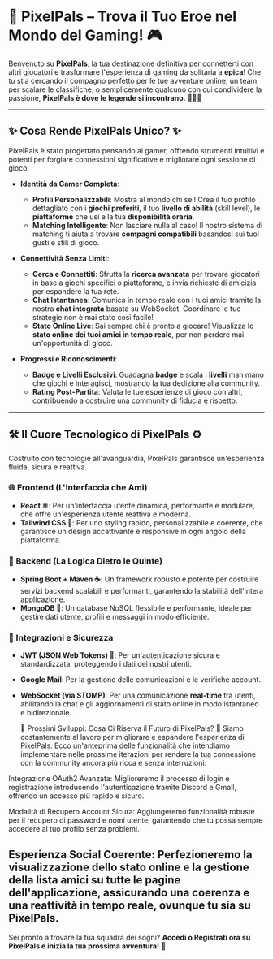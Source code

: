 # 🚀 PixelPals – Trova il Tuo Eroe nel Mondo del Gaming! 🎮

Benvenuto su **PixelPals**, la tua destinazione definitiva per connetterti con altri giocatori e trasformare l'esperienza di gaming da solitaria a **epica**! Che tu stia cercando il compagno perfetto per le tue avventure online, un team per scalare le classifiche, o semplicemente qualcuno con cui condividere la passione, **PixelPals è dove le legende si incontrano.** 🧑‍🤝‍🧑

---

## ✨ Cosa Rende PixelPals Unico? ✨

PixelPals è stato progettato pensando ai gamer, offrendo strumenti intuitivi e potenti per forgiare connessioni significative e migliorare ogni sessione di gioco.

- **Identità da Gamer Completa**:

  - **Profili Personalizzabili**: Mostra al mondo chi sei! Crea il tuo profilo dettagliato con i **giochi preferiti**, il tuo **livello di abilità** (skill level), le **piattaforme** che usi e la tua **disponibilità oraria**.
  - **Matching Intelligente**: Non lasciare nulla al caso! Il nostro sistema di matching ti aiuta a trovare **compagni compatibili** basandosi sui tuoi gusti e stili di gioco.

- **Connettività Senza Limiti**:

  - **Cerca e Connettiti**: Sfrutta la **ricerca avanzata** per trovare giocatori in base a giochi specifici o piattaforme, e invia richieste di amicizia per espandere la tua rete.
  - **Chat Istantanea**: Comunica in tempo reale con i tuoi amici tramite la nostra **chat integrata** basata su WebSocket. Coordinare le tue strategie non è mai stato così facile!
  - **Stato Online Live**: Sai sempre chi è pronto a giocare! Visualizza lo **stato online dei tuoi amici in tempo reale**, per non perdere mai un'opportunità di gioco.

- **Progressi e Riconoscimenti**:
  - **Badge e Livelli Esclusivi**: Guadagna **badge** e scala i **livelli** man mano che giochi e interagisci, mostrando la tua dedizione alla community.
  - **Rating Post-Partita**: Valuta le tue esperienze di gioco con altri, contribuendo a costruire una community di fiducia e rispetto.

---

## 🛠️ Il Cuore Tecnologico di PixelPals ⚙️

Costruito con tecnologie all'avanguardia, PixelPals garantisce un'esperienza fluida, sicura e reattiva.

### 🌐 Frontend (L'Interfaccia che Ami)

- **React ⚛️**: Per un'interfaccia utente dinamica, performante e modulare, che offre un'esperienza utente reattiva e moderna.
- **Tailwind CSS 🎨**: Per uno styling rapido, personalizzabile e coerente, che garantisce un design accattivante e responsive in ogni angolo della piattaforma.

### 🧠 Backend (La Logica Dietro le Quinte)

- **Spring Boot + Maven ☕**: Un framework robusto e potente per costruire servizi backend scalabili e performanti, garantendo la stabilità dell'intera applicazione.
- **MongoDB 🍃**: Un database NoSQL flessibile e performante, ideale per gestire dati utente, profili e messaggi in modo efficiente.

### 🔗 Integrazioni e Sicurezza

- **JWT (JSON Web Tokens) 🔑**: Per un'autenticazione sicura e standardizzata, proteggendo i dati dei nostri utenti.
- **Google Mail**: Per la gestione delle comunicazioni e le verifiche account.
- **WebSocket (via STOMP)**: Per una comunicazione **real-time** tra utenti, abilitando la chat e gli aggiornamenti di stato online in modo istantaneo e bidirezionale.

  🚀 Prossimi Sviluppi: Cosa Ci Riserva il Futuro di PixelPals? 🌠
Siamo costantemente al lavoro per migliorare e espandere l'esperienza di PixelPals. Ecco un'anteprima delle funzionalità che intendiamo implementare nelle prossime iterazioni per rendere la tua connessione con la community ancora più ricca e senza interruzioni:

Integrazione OAuth2 Avanzata: Miglioreremo il processo di login e registrazione introducendo l'autenticazione tramite Discord e Gmail, offrendo un accesso più rapido e sicuro.

Modalità di Recupero Account Sicura: Aggiungeremo funzionalità robuste per il recupero di password e nomi utente, garantendo che tu possa sempre accedere al tuo profilo senza problemi.

Esperienza Social Coerente: Perfezioneremo la visualizzazione dello stato online e la gestione della lista amici su tutte le pagine dell'applicazione, assicurando una coerenza e una reattività in tempo reale, ovunque tu sia su PixelPals.
---

Sei pronto a trovare la tua squadra dei sogni? **Accedi o Registrati ora su PixelPals e inizia la tua prossima avventura!** 🎉
